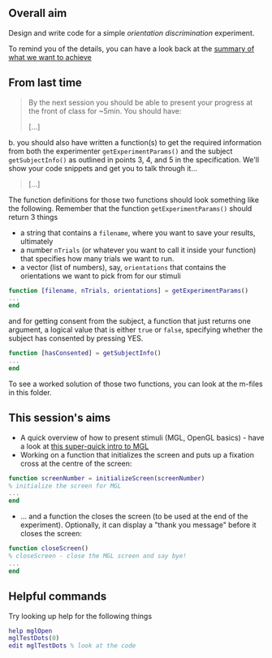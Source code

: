 
## Overall aim

Design and write code for a simple *orientation discrimination* experiment.

To remind you of the details, you can have a look back at the [summary of what we want to achieve](../behaviour-01/README.md)

## From last time

> By the next session you should be able to present your progress at the front of class for ~5min. You should have:
>
> [...]
>
b. you should also have written a function(s) to get the required information from both the experimenter ``getExperimentParams()`` and the subject ``getSubjectInfo()`` as outlined in points 3, 4, and 5 in the specification. We'll show your code snippets and get you to talk through it...
>
> [...]

The function definitions for those two functions should look something like the following. Remember that the function ``getExperimentParams()`` should return 3 things
- a string that contains a ``filename``, where you want to save your results, ultimately
- a number ``nTrials`` (or whatever you want to call it inside your function) that specifies how many trials we want to run.
- a vector (list of numbers), say, ``orientations`` that contains the orientations we want to pick from for our stimuli

```matlab
function [filename, nTrials, orientations] = getExperimentParams()
...
end
```

and for getting consent from the subject, a function that just returns one argument, a logical value that is either ``true`` or ``false``, specifying whether the subject has consented by pressing YES.

```matlab
function [hasConsented] = getSubjectInfo()
...
end
```

To see a worked solution of those two functions, you can look at the m-files in this folder.

## This session's aims

- A quick overview of how to present stimuli (MGL, OpenGL basics) - have a look at [this super-quick intro to MGL](introToMGL.md)
- Working on a function that initializes the screen and puts up a fixation cross at the centre of the screen:
``` matlab
function screenNumber = initializeScreen(screenNumber)
% initialize the screen for MGL
...
end
```
- ... and a function the closes the screen (to be used at the end of the experiment). Optionally, it can display a "thank you message" before it closes the screen:
```matlab
function closeScreen()
% closeScreen - close the MGL screen and say bye!
...
end
```

## Helpful commands

Try looking up help for the following things

```matlab
help mglOpen
mglTestDots(0)
edit mglTestDots % look at the code
```
